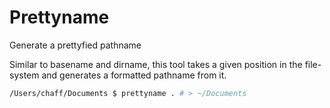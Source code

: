 # Prettyname
Generate a prettyfied pathname

Similar to basename and dirname, this tool takes a given position in the file-system and generates a formatted pathname from it.

```bash
/Users/chaff/Documents $ prettyname . # > ~/Documents 
```

